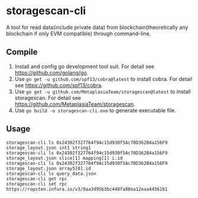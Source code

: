 # storagescan-cli
A tool for read data(include private data) from blockchain(theoretically any blockchain if only EVM compatible) through command-line.
## Compile
1. Install and config go development tool suit. For detail see https://github.com/golang/go.  
2. Use `go get -u github.com/spf13/cobra@latest` to install cobra. For detail see https://github.com/spf13/cobra.  
3. Use `go get -u github.com/MetaplasiaTeam/storagescan@latest` to install storagescan. For detail see https://github.com/MetaplasiaTeam/storagescan.  
4. Use `go build -o storagescan-cli.exe` to generate executable file.
## Usage
`storagescan-cli ls 0x24302f327764f94c15d930f5Ac70D362B4a156F9 storage_layout.json int1 string1`  
`storagescan-cli ls 0x24302f327764f94c15d930f5Ac70D362B4a156F9 storage_layout.json slice[1] mapping[1] i.id`  
`storagescan-cli ls 0x24302f327764f94c15d930f5Ac70D362B4a156F9 storage_layout.json array5[0].id`  
`storagescan-cli ls query_data.json`  
`storagescan-cli get rpc`  
`storagescan-cli set rpc https://ropsten.infura.io/v3/9aa3d95b3bc440fa88ea12eaa4456161`  
